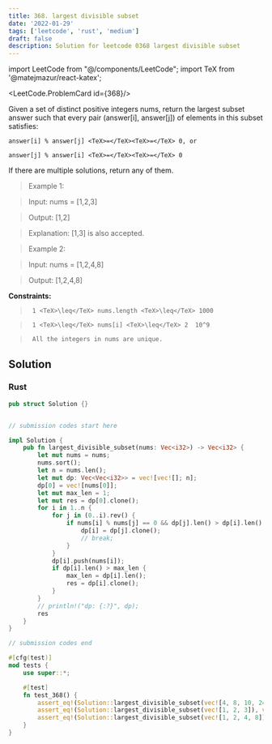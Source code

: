 ```yaml
---
title: 368. largest divisible subset
date: '2022-01-29'
tags: ['leetcode', 'rust', 'medium']
draft: false
description: Solution for leetcode 0368 largest divisible subset
---
```

import LeetCode from "@/components/LeetCode";
import TeX from '@matejmazur/react-katex';

<LeetCode.ProblemCard id={368}/>
 

  Given a set of distinct positive integers nums, return the largest subset answer such that every pair (answer[i], answer[j]) of elements in this subset satisfies:

  

  	answer[i] % answer[j] <TeX>=</TeX><TeX>=</TeX> 0, or

  	answer[j] % answer[i] <TeX>=</TeX><TeX>=</TeX> 0

  

  If there are multiple solutions, return any of them.

   

 >   Example 1:

  

 >   Input: nums <TeX>=</TeX> [1,2,3]

 >   Output: [1,2]

 >   Explanation: [1,3] is also accepted.

  

 >   Example 2:

  

 >   Input: nums <TeX>=</TeX> [1,2,4,8]

 >   Output: [1,2,4,8]

  

   

  **Constraints:**

  

 >   	1 <TeX>\leq</TeX> nums.length <TeX>\leq</TeX> 1000

 >   	1 <TeX>\leq</TeX> nums[i] <TeX>\leq</TeX> 2  10^9

 >   	All the integers in nums are unique.


## Solution
### Rust
```rust
pub struct Solution {}


// submission codes start here

impl Solution {
    pub fn largest_divisible_subset(nums: Vec<i32>) -> Vec<i32> {
        let mut nums = nums;
        nums.sort();
        let n = nums.len();
        let mut dp: Vec<Vec<i32>> = vec![vec![]; n];
        dp[0] = vec![nums[0]];
        let mut max_len = 1;
        let mut res = dp[0].clone();
        for i in 1..n {
            for j in (0..i).rev() {
                if nums[i] % nums[j] == 0 && dp[j].len() > dp[i].len() {
                    dp[i] = dp[j].clone();
                    // break;
                }
            }
            dp[i].push(nums[i]);
            if dp[i].len() > max_len {
                max_len = dp[i].len();
                res = dp[i].clone();
            }
        }
        // println!("dp: {:?}", dp);
        res
    }
}

// submission codes end

#[cfg(test)]
mod tests {
    use super::*;

    #[test]
    fn test_368() {
        assert_eq!(Solution::largest_divisible_subset(vec![4, 8, 10, 240]), vec![4, 8, 240]);
        assert_eq!(Solution::largest_divisible_subset(vec![1, 2, 3]), vec![1, 2]);
        assert_eq!(Solution::largest_divisible_subset(vec![1, 2, 4, 8]), vec![1, 2, 4, 8]);
    }
}

```
